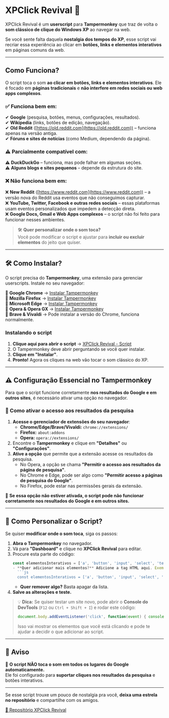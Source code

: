 # **XPClick Revival** 🎵  

XPClick Revival é um **userscript** para **Tampermonkey** que traz de volta o **som clássico de clique do Windows XP** ao navegar na web.  

Se você sente falta daquela **nostalgia dos tempos do XP**, esse script vai recriar essa experiência ao clicar em **botões, links e elementos interativos** em páginas comuns da web.  

---

## **Como Funciona?**  

O script toca o som **ao clicar em botões, links e elementos interativos**. Ele é focado em **páginas tradicionais** e **não interfere em redes sociais ou web apps complexos**.  

### ✅ Funciona bem em:
✔ **Google** (pesquisa, botões, menus, configurações, resultados).  
✔ **Wikipedia** (links, botões de edição, navegação).  
✔ **Old Reddit** ([https://old.reddit.com](https://old.reddit.com)) – funciona apenas na versão antiga.  
✔ **Fóruns e sites de notícias** (como Medium, dependendo da página).  

### ⚠ **Parcialmente compatível com:**
⚠ **DuckDuckGo** – funciona, mas pode falhar em algumas seções.  
⚠ **Alguns blogs e sites pequenos** – depende da estrutura do site.  

### ❌ **Não funciona bem em:**
❌ **New Reddit** ([https://www.reddit.com](https://www.reddit.com)) – a versão nova do Reddit usa eventos que não conseguimos capturar.  
❌ **YouTube, Twitter, Facebook e outras redes sociais** – essas plataformas usam eventos personalizados que impedem a detecção direta.  
❌ **Google Docs, Gmail e Web Apps complexos** – o script não foi feito para funcionar nesses ambientes.  

> 🛠 **Quer personalizar onde o som toca?**  
> Você pode modificar o script e ajustar para **incluir ou excluir elementos** do jeito que quiser.

---

## 🛠 **Como Instalar?**  

O script precisa do **Tampermonkey**, uma extensão para gerenciar userscripts. Instale no seu navegador:  

🔹 **Google Chrome** → [Instalar Tampermonkey](https://chrome.google.com/webstore/detail/tampermonkey/dhdgffkkebhmkfjojejmpbldmpobfkfo)  
🔹 **Mozilla Firefox** → [Instalar Tampermonkey](https://addons.mozilla.org/en-US/firefox/addon/tampermonkey/)  
🔹 **Microsoft Edge** → [Instalar Tampermonkey](https://microsoftedge.microsoft.com/addons/detail/tampermonkey/dhdgffkkebhmkfjojejmpbldmpobfkfo)  
🔹 **Opera & Opera GX** → [Instalar Tampermonkey](https://addons.opera.com/en/extensions/details/tampermonkey-beta/)  
🔹 **Brave & Vivaldi** → Pode instalar a versão do Chrome, funciona normalmente.  

### **Instalando o script**
1. **Clique aqui para abrir o script** → [XPClick Revival - Script](https://github.com/gusvilella/XPClick-Revival/raw/main/xp-click.user.js)  
2. O Tampermonkey deve abrir perguntando se você quer instalar.  
3. **Clique em "Instalar"**.  
4. **Pronto!** Agora os cliques na web vão tocar o som clássico do XP.  

---

## ⚠ **Configuração Essencial no Tampermonkey**
Para que o script funcione corretamente **nos resultados do Google e em outros sites**, é necessário ativar uma opção no navegador.

### **🔧 Como ativar o acesso aos resultados da pesquisa**
1. **Acesse o gerenciador de extensões do seu navegador**:
   - **Chrome/Edge/Brave/Vivaldi:** `chrome://extensions/`
   - **Firefox:** `about:addons`
   - **Opera:** `opera://extensions/`
2. Encontre o **Tampermonkey** e clique em **"Detalhes"** ou **"Configurações"**.
3. **Ative a opção** que permite que a extensão acesse os resultados da pesquisa.
   - No Opera, a opção se chama **"Permitir o acesso aos resultados da página de pesquisa"**.
   - No Chrome e Edge, pode ser algo como **"Permitir acesso a páginas de pesquisa do Google"**.
   - No Firefox, pode estar nas permissões gerais da extensão.

🔹 **Se essa opção não estiver ativada, o script pode não funcionar corretamente nos resultados do Google e em outros sites.**

---

## 🔧 **Como Personalizar o Script?**  

Se quiser **modificar onde o som toca**, siga os passos:  

1. **Abra o Tampermonkey** no navegador.  
2. Vá para **"Dashboard"** e clique no **XPClick Revival** para editar.  
3. Procure esta parte do código:  
   ```js
   const elementosInterativos = ['a', 'button', 'input', 'select', 'textarea', 'label'];
   - **Quer adicionar mais elementos?** Adicione a tag HTML aqui. Exemplo:
     ```js
     const elementosInterativos = ['a', 'button', 'input', 'select', 'textarea', 'label', 'div', 'span'];
     ```
   - **Quer remover algo?** Basta apagar da lista.  
4. **Salve as alterações e teste.**  

> 💡 **Dica:** Se quiser testar um site novo, pode abrir o **Console do DevTools** (`F12` ou `Ctrl + Shift + I`) e rodar este código:
> ```js
> document.body.addEventListener('click', function(event) { console.log(event.target.tagName); });
> ```
> Isso vai mostrar os elementos que você está clicando e pode te ajudar a decidir o que adicionar ao script.  

---

## 📢 **Aviso**
🚨 **O script NÃO toca o som em todos os lugares do Google automaticamente.**  
Ele foi configurado para **suportar cliques nos resultados da pesquisa** e botões interativos.  

---

Se esse script trouxe um pouco de nostalgia pra você, **deixa uma estrela no repositório** e compartilhe com os amigos.  

[🔗 Repositório XPClick Revival](https://github.com/gusvilella/XPClick-Revival)  
  
